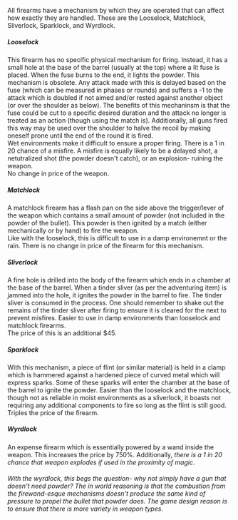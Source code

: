 All firearms have a mechanism by which they are operated that can affect how exactly they are handled. These are the Looselock, Matchlock, Sliverlock, Sparklock, and Wyrdlock.

##### Looselock
This firearm has no specific physical mechanism for firing. Instead, it has a small hole at the base of the barrel (usually at the top) where a lit fuse is placed. When the fuse burns to the end, it lights the powder. This mechanism is obsolete. Any attack made with this is delayed based on the fuse (which can be measured in phases or rounds) and suffers a -1 to the attack which is doubled if not aimed and/or rested against another object (or over the shoulder as below). The benefits of this mechaninsm is that the fuse could be cut to a specific desired duration and the attack no longer is treated as an action (though using the match is). Additionally, all guns fired this way may be used over the shoulder to halve the recoil by making oneself prone until the end of the round it is fired.  
Wet environments make it difficult to ensure a proper firing. There is a 1 in 20 chance of a misfire. A misfire is equally likely to be a delayed shot, a netutralized shot (the powder doesn't catch), or an explosion- ruining the weapon.  
No change in price of the weapon.

##### Matchlock
A matchlock firearm has a flash pan on the side above the trigger/lever of the weapon which contains a small amount of powder (not included in the powder of the bullet). This powder is then ignited by a match (either mechanically or by hand) to fire the weapon.  
Like with the looselock, this is difficult to use in a damp environemnt or the rain. There is no change in price of the firearm for this mechanism.

##### Sliverlock
A fine hole is drilled into the body of the firearm which ends in a chamber at the base of the barrel. When a tinder sliver (as per the adventuring item) is jammed into the hole, it ignites the powder in the barrel to fire. The tinder sliver is consumed in the process. One should remember to shake out the remains of the tinder sliver after firing to ensure it is cleared for the next to prevent misfires. Easier to use in damp environments than looselock and matchlock firearms.  
The price of this is an additional $45.

##### Sparklock
With this mechanism, a piece of flint (or similar material) is held in a clamp which is hammered against a hardened piece of curved metal which will express sparks. Some of these sparks will enter the chamber at the base of the barrel to ignite the powder. Easier than the looselock and the matchlock, though not as reliable in moist environments as a sliverlock, it boasts not requiring any additional components to fire so long as the flint is still good.  
Triples the price of the firearm.

##### Wyrdlock
An expense firearm which is essentially powered by a wand inside the weapon. This increases the price by 750%. Additionally, _there is a 1 in 20 chance that weapon explodes if used in the proximity of magic_.

###### With the wyrdlock, this begs the question- why not simply have a gun that doesn't need powder? The in world reasoning is that the combustion from the firewand-esque mechanisms doesn't produce the same kind of pressure to propel the bullet that powder does. The game design reason is to ensure that there is more variety in weapon types.
